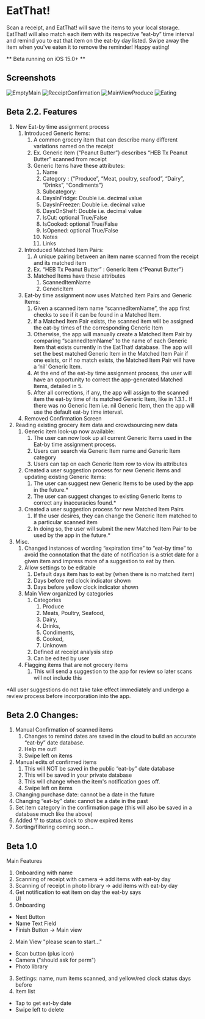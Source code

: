 # EatThat!

Scan a receipt, and EatThat! will save the items to your local storage. 
EatThat! will also match each item with its respective “eat-by” time interval and remind you to eat that item on the eat-by day listed. 
Swipe away the item when you've eaten it to remove the reminder! 
Happy eating!

** Beta running on iOS 15.0+ **

## Screenshots
![EmptyMain](https://user-images.githubusercontent.com/32047259/175753326-b88760e9-be97-4b2b-a2b2-a017bb390cc2.png)
![ReceiptConfirmation](https://user-images.githubusercontent.com/32047259/175753355-34fe68c7-101e-4e19-9e4a-645d607a14ed.png)
![MainViewProduce](https://user-images.githubusercontent.com/32047259/175753340-dac4694f-f605-42a1-993f-a6a2f8c715d0.png)
![Eating](https://user-images.githubusercontent.com/32047259/175753329-0f382b2d-b0f3-4269-9d28-fe9d8b40bdbd.png)

## Beta 2.2. Features
1. New Eat-by time assignment process 
    1. Introduced Generic Items: 
        1. A common grocery item that can describe many different variations named on the receipt
        2. Ex. Generic item {“Peanut Butter”} describes “HEB Tx Peanut Butter” scanned from receipt
        3. Generic Items have these attributes:
            1. Name
            2. Category : {“Produce”, “Meat, poultry, seafood”, “Dairy”, “Drinks”, “Condiments”}
            3. Subcategory: <short description>
            4. DaysInFridge: Double i.e. decimal value
            5. DaysInFreezer: Double i.e. decimal value
            6. DaysOnShelf: Double i.e. decimal value
            7. IsCut: optional True/False
            8. IsCooked: optional True/False
            9. IsOpened: optional True/False
            10. Notes
            11. Links
    2. Introduced Matched Item Pairs:
        1. A unique pairing between an item name scanned from the receipt and its matched item 
        2. Ex. “HEB Tx Peanut Butter” : Generic Item {“Peanut Butter”} 
        3. Matched Items have these attributes
            1. ScannedItemName
            2. GenericItem 
    3. Eat-by time assignment now uses Matched Item Pairs and Generic Items:
        1. Given a scanned item name “scannedItemName”, the app first checks to see if it can be found in a Matched Item. 
        2. If a Matched Item Pair exists, the scanned item will be assigned the eat-by times of the corresponding Generic Item 
        3. Otherwise, the app will manually create a Matched Item Pair by comparing “scannedItemName” to the name of each Generic Item that exists currently in the EatThat! database. The app will set the best matched Generic Item in the Matched Item Pair if one exists, or if no match exists, the Matched Item Pair will have a ‘nil’ Generic Item.
        4. At the end of the eat-by time assignment process, the user will have an opportunity to correct the app-generated Matched Items, detailed in 5.
        5. After all corrections, if any, the app will assign to the scanned item the eat-by time of its matched Generic Item, like in 1.3.1.. If there was no Generic Item i.e. nil Generic Item, then the app will use the default eat-by time interval. 
    4. Removed Confirmation Screen 
2. Reading existing grocery item data and crowdsourcing new data
    1. Generic item look-up now available: 
        1. The user can now look up all current Generic Items used in the Eat-by time assignment process. 
        2. Users can search via Generic Item name and Generic Item category
        3. Users can tap on each Generic Item row to view its attributes
    2. Created a user suggestion process for new Generic items and updating existing Generic Items:
        1. The user can suggest new Generic Items to be used by the app in the future.* 
        2. The user can suggest changes to existing Generic Items to correct any inaccuracies found.*
    3. Created a user suggestion process for new Matched Item Pairs
        1. If the user desires, they can change the Generic Item matched to a particular scanned item 
        2. In doing so, the user will submit the new Matched Item Pair to be used by the app in the future.*
3. Misc.
    1. Changed instances of wording “expiration time” to “eat-by time” to avoid the connotation that the date of notification is a strict date for a given item and impress more of a suggestion to eat by then. 
    2. Allow settings to be editable 
        1. Default days item has to eat by (when there is no matched item)
        2. Days before red clock indicator shown
        3. Days before yellow clock indicator shown 
    3. Main View organized by categories
        1. Categories
            1. Produce
            2. Meats, Poultry, Seafood,
            3. Dairy,
            4. Drinks,
            5. Condiments,
            6. Cooked,
            7. Unknown
        2. Defined at receipt analysis step
        3. Can be edited by user 
    4. Flagging items that are not grocery items
        1. This will send a suggestion to the app for review so later scans will not include this


*All user suggestions do not take take effect immediately and undergo a review process before incorporation into the app. 

## Beta 2.0 Changes:
1. Manual Confirmation of scanned items
    1. Changes to remind dates are saved in the cloud to build an accurate “eat-by” date database. 
    2. Help me out!
    3. Swipe left on items 
2. Manual edits of confirmed items 
     1. This will NOT be saved in the public “eat-by” date database
     2. This will be saved in your private database
     3. This will change when the item's notification goes off.  
     4. Swipe left on items 
3. Changing purchase date: cannot be a date in the future
4. Changing “eat-by” date: cannot be a date in the past
5. Set item category in the confirmation page (this will also be saved in a database much like the above)
6. Added '!' to status clock to show expired items 
7. Sorting/filtering coming soon...

## Beta 1.0
Main Features
1. Onboarding with name  
2. Scanning of receipt with camera -> add items with eat-by day
3. Scanning of receipt in photo library -> add items with eat-by day
4. Get notification to eat item on day the eat-by says   
UI  
1. Onboarding 
- Next Button 
- Name Text Field 
- Finish Button -> Main view 
2. Main View "please scan to start..." 
- Scan button (plus icon) 
- Camera ("should ask for perm") 
- Photo library  
3. Settings: name, num items scanned, and yellow/red clock status days before 
4. Item list 
- Tap to get eat-by date  
- Swipe left to delete 
